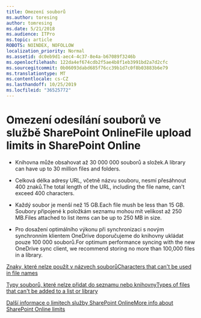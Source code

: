 ```yaml
---
title: Omezení souborů
ms.author: toresing
author: tomresing
ms.date: 5/21/2018
ms.audience: ITPro
ms.topic: article
ROBOTS: NOINDEX, NOFOLLOW
localization_priority: Normal
ms.assetid: dc0eb9d1-aec4-4c37-8e4a-b67089f3246b
ms.openlocfilehash: 122da4ef674cdb2f5ae4b8f1eb3991bd2a7d2cfc
ms.sourcegitcommit: 0b06093dabd685f76cc39b1d7c0f8b03883b6e79
ms.translationtype: MT
ms.contentlocale: cs-CZ
ms.lasthandoff: 10/25/2019
ms.locfileid: "36525772"
---
```

# <a name="file-upload-limits-in-sharepoint-online"></a><span data-ttu-id="7cf64-102">Omezení odesílání souborů ve službě SharePoint Online</span><span class="sxs-lookup"><span data-stu-id="7cf64-102">File upload limits in SharePoint Online</span></span>

- <span data-ttu-id="7cf64-103">Knihovna může obsahovat až 30 000 000 souborů a složek.</span><span class="sxs-lookup"><span data-stu-id="7cf64-103">A library can have up to 30 million files and folders.</span></span>
    
- <span data-ttu-id="7cf64-104">Celková délka adresy URL, včetně názvu souboru, nesmí přesáhnout 400 znaků.</span><span class="sxs-lookup"><span data-stu-id="7cf64-104">The total length of the URL, including the file name, can't exceed 400 characters.</span></span>
    
- <span data-ttu-id="7cf64-105">Každý soubor je menší než 15 GB.</span><span class="sxs-lookup"><span data-stu-id="7cf64-105">Each file mush be less than 15 GB.</span></span> <span data-ttu-id="7cf64-106">Soubory připojené k položkám seznamu mohou mít velikost až 250 MB.</span><span class="sxs-lookup"><span data-stu-id="7cf64-106">Files attached to list items can be up to 250 MB in size.</span></span>
    
- <span data-ttu-id="7cf64-107">Pro dosažení optimálního výkonu při synchronizaci s novým synchronním klientem OneDrive doporučujeme do knihovny ukládat pouze 100 000 souborů.</span><span class="sxs-lookup"><span data-stu-id="7cf64-107">For optimum performance syncing with the new OneDrive sync client, we recommend storing no more than 100,000 files in a library.</span></span> 
    
[<span data-ttu-id="7cf64-108">Znaky, které nelze použít v názvech souborů</span><span class="sxs-lookup"><span data-stu-id="7cf64-108">Characters that can't be used in file names</span></span>](https://go.microsoft.com/fwlink/?linkid=866430)
  
[<span data-ttu-id="7cf64-109">Typy souborů, které nelze přidat do seznamu nebo knihovny</span><span class="sxs-lookup"><span data-stu-id="7cf64-109">Types of files that can't be added to a list or library</span></span>](https://go.microsoft.com/fwlink/?linkid=273757)
  
[<span data-ttu-id="7cf64-110">Další informace o limitech služby SharePoint Online</span><span class="sxs-lookup"><span data-stu-id="7cf64-110">More info about SharePoint Online limits</span></span>](https://go.microsoft.com/fwlink/?linkid=271273)
  

